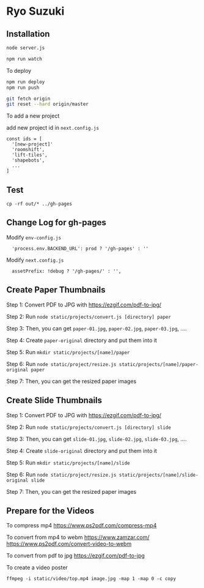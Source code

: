 # Ryo Suzuki

## Installation

```sh
node server.js
```

```sh
npm run watch
```


To deploy

```sh
npm run deploy
npm run push
```

```sh
git fetch origin
git reset --hard origin/master
```


To add a new project

add new project id in `next.config.js`

```
const ids = [
  '[new-project]'
  'roomshift',
  'lift-tiles',
  'shapebots',
  ...
]
```


## Test
```
cp -rf out/* ../gh-pages
```


## Change Log for gh-pages

Modify `env-config.js`

```
  'process.env.BACKEND_URL': prod ? '/gh-pages' : ''
```


Modify `next.config.js`

```
  assetPrefix: !debug ? '/gh-pages/' : '',
```




## Create Paper Thumbnails

Step 1:
Convert PDF to JPG with https://ezgif.com/pdf-to-jpg/

Step 2:
Run `node static/projects/convert.js [directory] paper`

Step 3:
Then, you can get `paper-01.jpg`, `paper-02.jpg`, `paper-03.jpg`, ....

Step 4:
Create `paper-original` directory and put them into it

Step 5:
Run `mkdir static/projects/[name]/paper`

Step 6:
Run `node static/project/resize.js static/projects/[name]/paper-original paper`

Step 7:
Then, you can get the resized paper images


## Create Slide Thumbnails

Step 1:
Convert PDF to JPG with https://ezgif.com/pdf-to-jpg/

Step 2:
Run `node static/projects/convert.js [directory] slide`

Step 3:
Then, you can get `slide-01.jpg`, `slide-02.jpg`, `slide-03.jpg`, ....

Step 4:
Create `slide-original` directory and put them into it

Step 5:
Run `mkdir static/projects/[name]/slide`

Step 6:
Run `node static/project/resize.js static/projects/[name]/slide-original slide`

Step 7:
Then, you can get the resized paper images


## Prepare for the Videos

To compress mp4
https://www.ps2pdf.com/compress-mp4

To convert from mp4 to webm
https://www.zamzar.com/
https://www.ps2pdf.com/convert-video-to-webm

To convert from pdf to jpg
https://ezgif.com/pdf-to-jpg

To create a video poster
```
ffmpeg -i static/video/top.mp4 image.jpg -map 1 -map 0 -c copy
```

